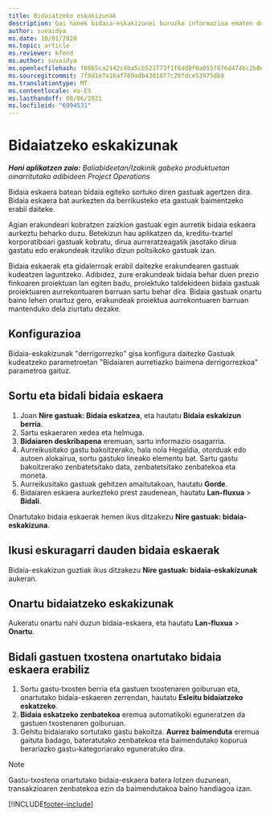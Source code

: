 ```yaml
---
title: Bidaiatzeko eskakizunak
description: Gai honek bidaia-eskakizunei buruzko informazioa ematen du.
author: suvaidya
ms.date: 10/01/2020
ms.topic: article
ms.reviewer: kfend
ms.author: suvaidya
ms.openlocfilehash: f00b5ca2142c4ba5cb523773f1f6dd8f0a055f6f6d474bc2b8e5f775ca0fc739
ms.sourcegitcommit: 7f8d1e7a16af769adb43d1877c28fdce53975db8
ms.translationtype: MT
ms.contentlocale: eu-ES
ms.lasthandoff: 08/06/2021
ms.locfileid: "6994531"
---
```

# <a name="travel-requisitions"></a>Bidaiatzeko eskakizunak

_**Honi aplikatzen zaio:** Baliabideetan/Izakinik gabeko produktuetan oinarritutako adibideen Project Operations_

Bidaia eskaera batean bidaia egiteko sortuko diren gastuak agertzen dira. Bidaia eskaera bat aurkezten da berrikusteko eta gastuak baimentzeko erabil daiteke.

Agian erakundeari kobratzen zaizkion gastuak egin aurretik bidaia eskaera aurkeztu beharko duzu. Betekizun hau aplikatzen da, kreditu-txartel korporatiboari gastuak kobratu, dirua aurreratzeagatik jasotako dirua gastatu edo erakundeak itzuliko dizun poltsikoko gastuak izan.

Bidaia eskaerak eta gidalerroak erabil daitezke erakundearen gastuak kudeatzen laguntzeko. Adibidez, zure erakundeak bidaia behar duen prezio finkoaren proiektuan lan egiten badu, proiektuko taldekideen bidaia gastuak proiektuaren aurrekontuaren barruan sartu behar dira. Bidaia gastuak onartu baino lehen onartuz gero, erakundeak proiektua aurrekontuaren barruan mantenduko dela ziurtatu dezake.

## <a name="configuration"></a>Konfigurazioa 

Bidaia-eskakizunak "derrigorrezko" gisa konfigura daitezke Gastuak kudeatzeko parametroetan "Bidaiaren aurretiazko baimena derrigorrezkoa" parametroa gaituz. 

## <a name="create-and-submit-a-travel-requisition"></a>Sortu eta bidali bidaia eskaera

1. Joan **Nire gastuak: Bidaia eskatzea**, eta hautatu **Bidaia eskakizun berria**.
2. Sartu eskaeraren xedea eta helmuga.
3. **Bidaiaren deskribapena** eremuan, sartu informazio osagarria. 
4. Aurreikusitako gastu bakoitzerako, hala nola Hegaldia, otorduak edo autoen alokairua, sortu gastuko lineako elementu bat. Sartu gastu bakoitzerako zenbatetsitako data, zenbatetsitako zenbatekoa eta moneta. 
5. Aurreikusitako gastuak gehitzen amaitutakoan, hautatu **Gorde**.
6. Bidaiaren eskaera aurkezteko prest zaudenean, hautatu **Lan-fluxua** > **Bidali**.

Onartutako bidaia eskaerak hemen ikus ditzakezu **Nire gastuak: bidaia-eskakizuna**. 

## <a name="view-available-travel-requisitions"></a>Ikusi eskuragarri dauden bidaia eskaerak

Bidaia-eskakizun guztiak ikus ditzakezu **Nire gastuak: bidaia-eskakizunak** aukeran.

## <a name="approve-travel-requisitions"></a>Onartu bidaiatzeko eskakizunak

Aukeratu onartu nahi duzun bidaia-eskaera, eta hautatu **Lan-fluxua** > **Onartu**.  

## <a name="submit-an-expense-report-using-your-approved-travel-requisition"></a>Bidali gastuen txostena onartutako bidaia eskaera erabiliz

1. Sortu gastu-txosten berria eta gastuen txostenaren goiburuan eta, onartutako bidaia-eskaeren zerrendan, hautatu **Esleitu bidaiatzeko eskatzeko**.
2. **Bidaia eskatzeko zenbatekoa** eremua automatikoki eguneratzen da gastuen txostenaren goiburuan.
3. Gehitu bidaiarako sortutako gastu bakoitza. **Aurrez baimenduta** eremua gaituta badago, bateratutako zenbatekoa eta baimendutako kopurua berariazko gastu-kategoriarako eguneratuko dira.

> [!NOTE]
> Gastu-txostena onartutako bidaia-eskaera batera lotzen duzunean, transakzioaren zenbatekoa ezin da baimendutakoa baino handiagoa izan. 


[!INCLUDE[footer-include](../includes/footer-banner.md)]